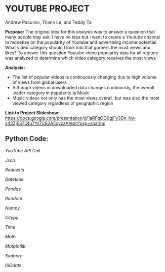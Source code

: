 # YOUTUBE PROJECT
Andrew Pacumio, Thanh Le, and Teddy Ta

**Purpose:**
The original idea for this analysis was to answer a question that many people may ask: I have no idea but I want to create a Youtube
channel to monetize on the popularity of Youtube and advertising income potential. What video category should I look into that garners the most views and likes?
To answer this question Youtube video popularity data for all regions was analyzed to determine which video category receives the most views

**Analysis:**
* The list of popular videos is continuously changing due to high volume of views from global users
* Although videos in downloaded data changes continously, the overall leader category in popularity is Music
* Music videos not only has the most views overall, but was also the most viewed category regardless of geographic region

**Link to Project Slideshow:**
https://docs.google.com/presentation/d/1aRFqOO0gjFy3Dn_Ny-s43ZjES7Qfu7Ys7C82A5oyxzA/edit?usp=sharing

## Python Code:

*YouTube API Call*

*Json*

*Requests*

*Datetime*

*Pandas*

*Random*

*Numpy*

*Citypy*

*Time*

*Math*

*Matplotlib*

*Seaborn*

*ISOdate*

